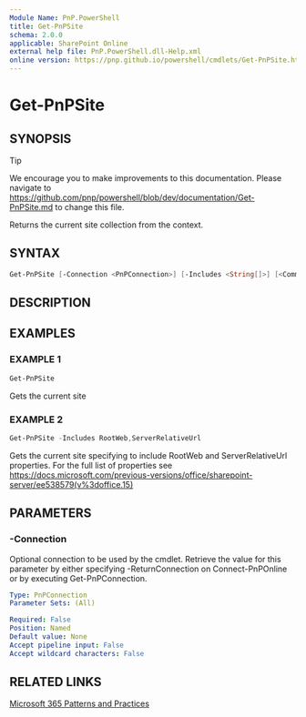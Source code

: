 ```yaml
---
Module Name: PnP.PowerShell
title: Get-PnPSite
schema: 2.0.0
applicable: SharePoint Online
external help file: PnP.PowerShell.dll-Help.xml
online version: https://pnp.github.io/powershell/cmdlets/Get-PnPSite.html
---
```

 
# Get-PnPSite

## SYNOPSIS

> [!TIP]
> We encourage you to make improvements to this documentation. Please navigate to https://github.com/pnp/powershell/blob/dev/documentation/Get-PnPSite.md to change this file.

Returns the current site collection from the context.

## SYNTAX

```powershell
Get-PnPSite [-Connection <PnPConnection>] [-Includes <String[]>] [<CommonParameters>]
```

## DESCRIPTION

## EXAMPLES

### EXAMPLE 1
```powershell
Get-PnPSite
```

Gets the current site

### EXAMPLE 2
```powershell
Get-PnPSite -Includes RootWeb,ServerRelativeUrl
```

Gets the current site specifying to include RootWeb and ServerRelativeUrl properties. For the full list of properties see https://docs.microsoft.com/previous-versions/office/sharepoint-server/ee538579(v%3doffice.15)

## PARAMETERS

### -Connection
Optional connection to be used by the cmdlet. Retrieve the value for this parameter by either specifying -ReturnConnection on Connect-PnPOnline or by executing Get-PnPConnection.

```yaml
Type: PnPConnection
Parameter Sets: (All)

Required: False
Position: Named
Default value: None
Accept pipeline input: False
Accept wildcard characters: False
```

## RELATED LINKS

[Microsoft 365 Patterns and Practices](https://aka.ms/m365pnp)

